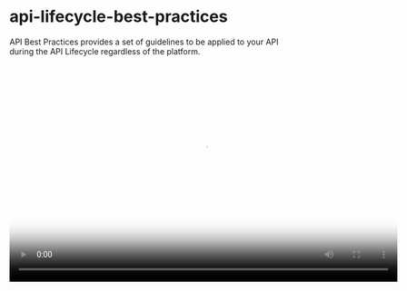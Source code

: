 api-lifecycle-best-practices
==================

API Best Practices provides a set of guidelines to be applied to your API during the API Lifecycle regardless of the platform.

<script src="http://vjs.zencdn.net/4.0/video.js"></script>
<video id="pelican-installation" class="video-js vjs-default-skin" controls
preload="auto" width="683" height="384" poster="/static/screencasts/pelican-installation.png"
data-setup="{}">
<source src="/static/screencasts/pelican-installation.mp4" type='video/mp4'>
</video>
